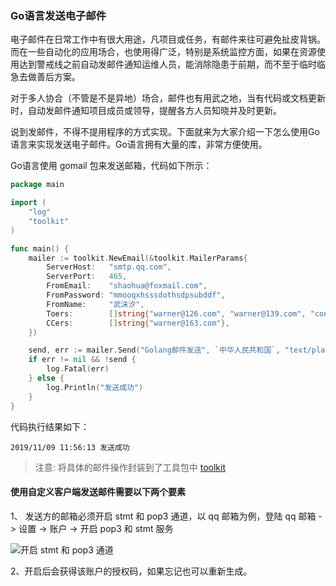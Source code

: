 ### Go语言发送电子邮件

电子邮件在日常工作中有很大用途，凡项目或任务，有邮件来往可避免扯皮背锅。而在一些自动化的应用场合，也使用得广泛，特别是系统监控方面，如果在资源使用达到警戒线之前自动发邮件通知运维人员，能消除隐患于前期，而不至于临时临急去做善后方案。

对于多人协合（不管是不是异地）场合，邮件也有用武之地，当有代码或文档更新时，自动发邮件通知项目成员或领导，提醒各方人员知晓并及时更新。

说到发邮件，不得不提用程序的方式实现。下面就来为大家介绍一下怎么使用Go语言来实现发送电子邮件。Go语言拥有大量的库，非常方便使用。

Go语言使用 gomail 包来发送邮箱，代码如下所示：

```go
package main

import (
	"log"
	"toolkit"
)

func main() {
	mailer := toolkit.NewEmail(&toolkit.MailerParams{
		ServerHost:   "smtp.qq.com",
		ServerPort:   465,
		FromEmail:    "shaohua@foxmail.com",
		FromPassword: "mmooqxhsssdothsdpsubddf",
		FromName:     "武沫汐",
		Toers:        []string{"warner@126.com", "warner@139.com", "contact.warner@gmail.com"},
		CCers:        []string{"warner@163.com"},
	})

	send, err := mailer.Send("Golang邮件发送", `中华人民共和国`, "text/plain")
	if err != nil && !send {
		log.Fatal(err)
	} else {
		log.Println("发送成功")
	}
}
```

代码执行结果如下：

```text
2019/11/09 11:56:13 发送成功
```

> 注意: 将具体的邮件操作封装到了工具包中 [toolkit](https://github.com/wumoxi/toolkit)

#### 使用自定义客户端发送邮件需要以下两个要素

1、 发送方的邮箱必须开启 stmt 和 pop3 通道，以 qq 邮箱为例，登陆 qq 邮箱 -> 设置 -> 账户 -> 开启 pop3 和 stmt 服务

![开启 stmt 和 pop3 通道](https://lucklit.oss-cn-beijing.aliyuncs.com/written/Snip20191109_8.png)

2、开启后会获得该账户的授权码，如果忘记也可以重新生成。